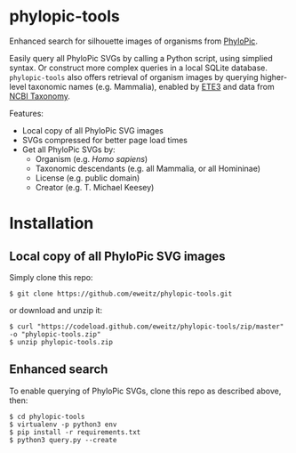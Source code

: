 # phylopic-tools

Enhanced search for silhouette images of organisms from [PhyloPic](http://phylopic.org/). 

Easily query all PhyloPic SVGs by calling a Python script, using simplied syntax.  Or construct more complex queries in a local SQLite database.  `phylopic-tools` also offers retrieval of organism images by querying higher-level taxonomic names (e.g. Mammalia), enabled by [ETE3](https://github.com/etetoolkit/ete) and data from [NCBI Taxonomy](https://www.ncbi.nlm.nih.gov/taxonomy).

Features:
* Local copy of all PhyloPic SVG images
* SVGs compressed for better page load times
* Get all PhyloPic SVGs by:
  * Organism (e.g. _Homo sapiens_)
  * Taxonomic descendants (e.g. all Mammalia, or all Homininae)
  * License (e.g. public domain)
  * Creator (e.g. T. Michael Keesey)

# Installation
## Local copy of all PhyloPic SVG images
Simply clone this repo:
```
$ git clone https://github.com/eweitz/phylopic-tools.git
```
or download and unzip it:
```
$ curl "https://codeload.github.com/eweitz/phylopic-tools/zip/master" -o "phylopic-tools.zip"
$ unzip phylopic-tools.zip
```

## Enhanced search
To enable querying of PhyloPic SVGs, clone this repo as described above, then:
```
$ cd phylopic-tools
$ virtualenv -p python3 env
$ pip install -r requirements.txt
$ python3 query.py --create
```
